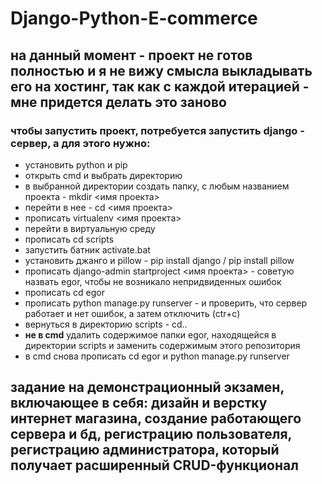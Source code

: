 # Django-Python-E-commerce
## **на данный момент - проект не готов полностью и я не вижу смысла выкладывать его на хостинг, так как с каждой итерацией - мне придется делать это заново**
### чтобы запустить проект, потребуется запустить django - сервер, а для этого нужно:
* установить python и pip
* открыть cmd и выбрать директорию
* в выбранной директории создать папку, с любым названием проекта - mkdir <имя проекта>
* перейти в нее - cd <имя проекта>
* прописать virtualenv <имя проекта>
* перейти в виртуальную среду
* прописать cd scripts
* запустить батник activate.bat
* установить джанго и pillow - pip install django / pip install pillow
* прописать django-admin startproject <имя проекта> - советую назвать egor, чтобы не возникало непридвиденных ошибок
* прописать cd egor
* прописать python manage.py runserver - и проверить, что сервер работает и нет ошибок, а затем отключить (ctr+c)
* вернуться в директорию scripts - cd..
* **не в cmd** удалить содержимое папки egor, находящейся в директории scripts и заменить содержимым этого репозитория
* в cmd снова прописать cd egor и python manage.py runserver
## задание на демонстрационный экзамен, включающее в себя: дизайн и верстку интернет магазина, создание работающего сервера и бд, регистрацию пользователя, регистрацию администратора, который получает расширенный CRUD-функционал
